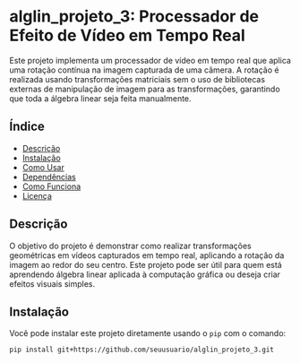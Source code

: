 # alglin_projeto_3: Processador de Efeito de Vídeo em Tempo Real

Este projeto implementa um processador de vídeo em tempo real que aplica uma rotação contínua na imagem capturada de uma câmera. A rotação é realizada usando transformações matriciais sem o uso de bibliotecas externas de manipulação de imagem para as transformações, garantindo que toda a álgebra linear seja feita manualmente.

## Índice

- [Descrição](#descrição)
- [Instalação](#instalação)
- [Como Usar](#como-usar)
- [Dependências](#dependências)
- [Como Funciona](#como-funciona)
- [Licença](#licença)

## Descrição

O objetivo do projeto é demonstrar como realizar transformações geométricas em vídeos capturados em tempo real, aplicando a rotação da imagem ao redor do seu centro. Este projeto pode ser útil para quem está aprendendo álgebra linear aplicada à computação gráfica ou deseja criar efeitos visuais simples.

## Instalação

Você pode instalar este projeto diretamente usando o `pip` com o comando:

```bash
pip install git+https://github.com/seuusuario/alglin_projeto_3.git